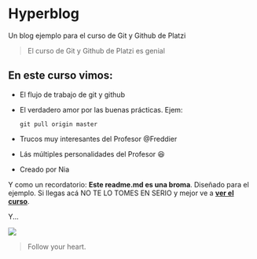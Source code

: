 # Hyperblog
Un blog ejemplo para el curso de Git y Github de Platzi
> El curso de Git y Github de Platzi es genial

## En este curso vimos:
* El flujo de trabajo de git y github
* El verdadero amor por las buenas prácticas. Ejem:

	`git pull origin master`

* Trucos muy interesantes del Profesor @Freddier
* Lás múltiples personalidades del Profesor :laughing:
* Creado por Nia

Y como un recordatorio: **Este readme.md es una broma**. Diseñado para el ejemplo. Si llegas acá NO TE LO TOMES EN SERIO y mejor ve a [**ver el curso**](https://platzi.com/clases/git-github/ "ver el curso").

Y...

![](https://pandao.github.io/editor.md/examples/images/4.jpg)

> Follow your heart.